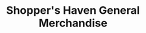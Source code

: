 ---
title: "Shopper's Haven General Merchandise"
url: /caloocan/shoppers-haven-general-merchandise/
shop: Lebensmittel
---